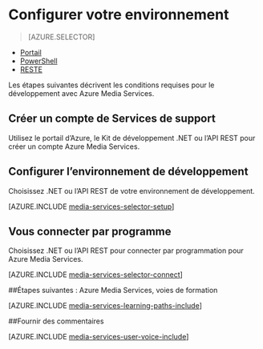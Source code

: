 <properties
    pageTitle="Configurer votre environnement | Microsoft Azure"
    description="Configurer votre environnement pour le développement avec Azure Media Services."
    services="media-services"
    documentationCenter=""
    authors="Juliako"
    manager="erikre"
    editor=""/>

<tags
    ms.service="media-services"
    ms.workload="media"
    ms.tgt_pltfrm="na"
    ms.devlang="na"
    ms.topic="get-started-article"
    ms.date="10/12/2016"
    ms.author="juliako"/>

# <a name="set-up-your-environment"></a>Configurer votre environnement

> [AZURE.SELECTOR]
- [Portail](media-services-portal-create-account.md)
- [PowerShell](media-services-manage-with-powershell.md)
- [RESTE](https://msdn.microsoft.com/library/azure/dn167014.aspx)
<a id="create_account"></a>

Les étapes suivantes décrivent les conditions requises pour le développement avec Azure Media Services.

## <a name="create-a-media-services-account"></a>Créer un compte de Services de support

Utilisez le portail d’Azure, le Kit de développement .NET ou l’API REST pour créer un compte Azure Media Services.

<a id="setup_dev_env"></a>
## <a name="set-up-the-development-environment"></a>Configurer l’environnement de développement  

Choisissez .NET ou l’API REST de votre environnement de développement.

[AZURE.INCLUDE [media-services-selector-setup](../../includes/media-services-selector-setup.md)]

<a id="connect"></a>
## <a name="connect-programmatically"></a>Vous connecter par programme

Choisissez .NET ou l’API REST pour connecter par programmation pour Azure Media Services.

[AZURE.INCLUDE [media-services-selector-connect](../../includes/media-services-selector-connect.md)]


##<a name="next-steps-azure-media-services-learning-paths"></a>Étapes suivantes : Azure Media Services, voies de formation

[AZURE.INCLUDE [media-services-learning-paths-include](../../includes/media-services-learning-paths-include.md)]

##<a name="provide-feedback"></a>Fournir des commentaires

[AZURE.INCLUDE [media-services-user-voice-include](../../includes/media-services-user-voice-include.md)]

